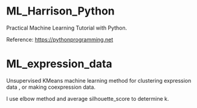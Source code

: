 # ML_Harrison_Python
Practical Machine Learning Tutorial with Python.

Reference: https://pythonprogramming.net

# ML_expression_data
Unsupervised KMeans machine learning method for clustering expression data , or making coexpression data.

I use elbow method and average silhouette_score to determine k.

